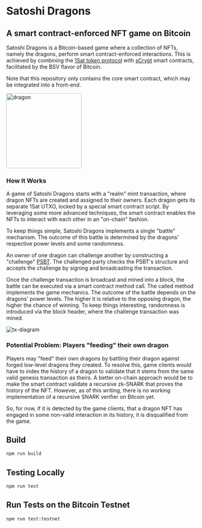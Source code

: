 # Satoshi Dragons

## A smart contract-enforced NFT game on Bitcoin

Satoshi Dragons is a Bitcoin-based game where a collection of NFTs, namely the dragons, perform smart contract-enforced interactions. This is achieved by combining the [1Sat token protocol](https://docs.1satordinals.com/) with [sCrypt](https://scrypt.io) smart contracts, facilitated by the BSV flavor of Bitcoin.

Note that this repository only contains the core smart contract, which may be integrated into a front-end.

<img src="https://github.com/msinkec/satoshi-dragons-contract/assets/44239392/4fd1def5-ce85-450b-96f6-f1b270825f09" alt="dragon" width="200"/>

### How It Works

A game of Satoshi Dragons starts with a "realm" mint transaction, where dragon NFTs are created and assigned to their owners. Each dragon gets its separate 1Sat UTXO, locked by a special smart contract script. By leveraging some more advanced techniques, the smart contract enables the NFTs to interact with each other in an "on-chain" fashion.

To keep things simple, Satoshi Dragons implements a single "battle" mechanism. The outcome of this battle is determined by the dragons' respective power levels and some randomness.

An owner of one dragon can challenge another by constructing a "challenge" [PSBT](https://bitcoinops.org/en/topics/psbt/). The challenged party checks the PSBT's structure and accepts the challenge by signing and broadcasting the transaction.

Once the challenge transaction is broadcast and mined into a block, the battle can be executed via a smart contract method call. The called method implements the game mechanics. The outcome of the battle depends on the dragons' power levels. The higher it is relative to the opposing dragon, the higher the chance of winning. To keep things interesting, randomness is introduced via the block header, where the challenge transaction was mined.

![tx-diagram](https://github.com/msinkec/satoshi-dragons-contract/assets/44239392/a0734fe7-9f26-4bac-9fb3-0d6c7b773731)

### Potential Problem: Players "feeding" their own dragon

Players may "feed" their own dragons by battling their dragon against forged low-level dragons they created. To resolve this, game clients would have to index the history of a dragon to validate that it stems from the same valid genesis transaction as theirs. A better on-chain approach would be to make the smart contract validate a recursive zk-SNARK that proves the history of the NFT. However, as of this writing, there is no working implementation of a recursive SNARK verifier on Bitcoin yet.

So, for now, if it is detected by the game clients, that a dragon NFT has engaged in some non-valid interaction in its history, it is disqualified from the game.

## Build

```sh
npm run build
```

## Testing Locally

```sh
npm run test
```

## Run Tests on the Bitcoin Testnet

```sh
npm run test:testnet
```
